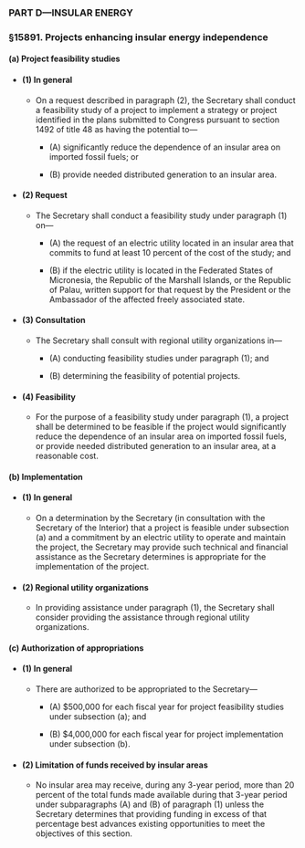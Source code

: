 ### PART D—INSULAR ENERGY

### §15891. Projects enhancing insular energy independence
#### (a) Project feasibility studies
* #### (1) In general
  * On a request described in paragraph (2), the Secretary shall conduct a feasibility study of a project to implement a strategy or project identified in the plans submitted to Congress pursuant to section 1492 of title 48 as having the potential to—

    * (A) significantly reduce the dependence of an insular area on imported fossil fuels; or

    * (B) provide needed distributed generation to an insular area.

* #### (2) Request
  * The Secretary shall conduct a feasibility study under paragraph (1) on—

    * (A) the request of an electric utility located in an insular area that commits to fund at least 10 percent of the cost of the study; and

    * (B) if the electric utility is located in the Federated States of Micronesia, the Republic of the Marshall Islands, or the Republic of Palau, written support for that request by the President or the Ambassador of the affected freely associated state.

* #### (3) Consultation
  * The Secretary shall consult with regional utility organizations in—

    * (A) conducting feasibility studies under paragraph (1); and

    * (B) determining the feasibility of potential projects.

* #### (4) Feasibility
  * For the purpose of a feasibility study under paragraph (1), a project shall be determined to be feasible if the project would significantly reduce the dependence of an insular area on imported fossil fuels, or provide needed distributed generation to an insular area, at a reasonable cost.

#### (b) Implementation
* #### (1) In general
  * On a determination by the Secretary (in consultation with the Secretary of the Interior) that a project is feasible under subsection (a) and a commitment by an electric utility to operate and maintain the project, the Secretary may provide such technical and financial assistance as the Secretary determines is appropriate for the implementation of the project.

* #### (2) Regional utility organizations
  * In providing assistance under paragraph (1), the Secretary shall consider providing the assistance through regional utility organizations.

#### (c) Authorization of appropriations
* #### (1) In general
  * There are authorized to be appropriated to the Secretary—

    * (A) $500,000 for each fiscal year for project feasibility studies under subsection (a); and

    * (B) $4,000,000 for each fiscal year for project implementation under subsection (b).

* #### (2) Limitation of funds received by insular areas
  * No insular area may receive, during any 3-year period, more than 20 percent of the total funds made available during that 3-year period under subparagraphs (A) and (B) of paragraph (1) unless the Secretary determines that providing funding in excess of that percentage best advances existing opportunities to meet the objectives of this section.